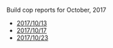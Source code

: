 Build cop reports for October, 2017

* [2017/10/13](https://bitbucket.org/osrf/gazebo/wiki/buildcop/2017/10/13)
* [2017/10/17](https://bitbucket.org/osrf/gazebo/wiki/buildcop/2017/10/17)
* [2017/10/23](https://bitbucket.org/osrf/gazebo/wiki/buildcop/2017/10/23)